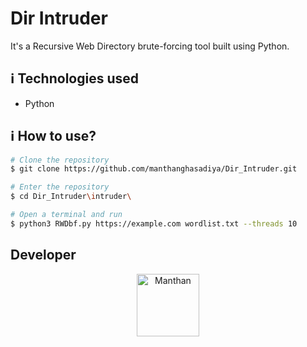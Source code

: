 # Dir Intruder

It's a Recursive Web Directory brute-forcing tool built using Python.

## :information_source: Technologies used

* Python

## :information_source: How to use?
```bash
# Clone the repository
$ git clone https://github.com/manthanghasadiya/Dir_Intruder.git

# Enter the repository
$ cd Dir_Intruder\intruder\

# Open a terminal and run
$ python3 RWDbf.py https://example.com wordlist.txt --threads 10

```
## Developer
<p align="center">
<a href="https://github.com/manthanghasadiya" target="blank"><img align="center" src="https://avatars.githubusercontent.com/u/68530736?v=4" alt="Manthan" height="100" width="100" /></a>
</p>
